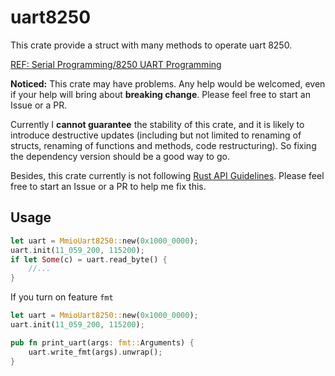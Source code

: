 # uart8250

This crate provide a struct with many methods to operate uart 8250.

[REF: Serial Programming/8250 UART Programming](https://en.wikibooks.org/wiki/Serial_Programming/8250_UART_Programming#UART_Registers)

**Noticed:** This crate may have problems. Any help would be welcomed, even if your help will bring about **breaking change**. Please feel free to start an Issue or a PR.

Currently I **cannot guarantee** the stability of this crate, and it is likely to introduce destructive updates (including but not limited to renaming of structs, renaming of functions and methods, code restructuring). So fixing the dependency version should be a good way to go.

Besides, this crate currently is not following [Rust API Guidelines](https://rust-lang.github.io/api-guidelines/). Please feel free to start an Issue or a PR to help me fix this.

## Usage

```rust
let uart = MmioUart8250::new(0x1000_0000);
uart.init(11_059_200, 115200);
if let Some(c) = uart.read_byte() {
    //...
}
```

If you turn on feature `fmt`

```rust
let uart = MmioUart8250::new(0x1000_0000);
uart.init(11_059_200, 115200);

pub fn print_uart(args: fmt::Arguments) {
    uart.write_fmt(args).unwrap();
}
```
